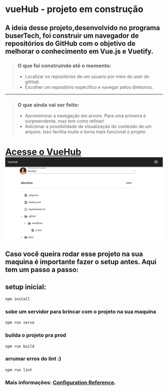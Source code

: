 <p align="center"> 
<h1> vueHub - projeto em construção </h1>

<h2> A ideia desse projeto,desenvolvido no programa buserTech, foi construir um navegador de repositórios do GitHub com o objetivo de melhorar o conhecimento em Vue.js e Vuetify. </h2>



> <h3> O que foi construindo até o momento: </h3>
> <ul>
>    <li> Localizar os repositórios de um usuario por meio do user do gitHub</li>
>    <li>Escolher um repositório espécifico e navegar pelos diretorios.</li>
>  </ul>

----

> <h3> O que ainda vai ser feito: </h3>
> <ul>
>    <li>Apromimorar a navegação em arvore. Para uma primeira é surpreendente, mas tem como refinar!</li>
>    <li>Adicionar a possibilidade de visualização do conteúdo de um arquivo. Isso facilita muito e torna mais funcional o    projeto</li>
>  </ul>

<h1>
   <a href="https://vuehub.netlify.app/" target="_blank">
      Acesse o VueHub
   </a>
   <a href="https://vuehub.netlify.app/" target="_blank">
      <img src="./src/assets/print.png">
   </a>
</h1>
 
<h2>Caso você queira rodar esse projeto na sua maquina é importante fazer o setup antes. Aqui tem um passo a passo:
</h2>

## setup inicial:
```
npm install
```

### sobe um servidor para brincar com o projeto na sua maquina
```
npm run serve
```

### builda o projeto pra prod 
```
npm run build
```

### arrumar erros do lint :)
```
npm run lint
```

### Mais informações: [Configuration Reference](https://cli.vuejs.org/config/).
</p>
